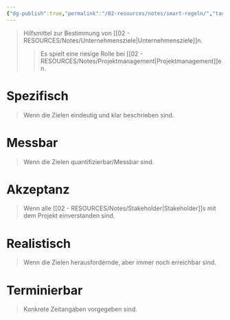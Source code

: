 ```yaml
---
{"dg-publish":true,"permalink":"/02-resources/notes/smart-regeln/","tags":["projektmanagement","BWL"],"updated":"2024-11-10T14:52:48.000+01:00"}
---
```


>Hilfsmittel zur Bestimmung von [[02 - RESOURCES/Notes/Unternehmensziele\|Unternehmensziele]]n.
>>Es spielt eine riesige Rolle bei [[02 - RESOURCES/Notes/Projektmanagement\|Projektmanagement]]en.

# Spezifisch
>Wenn die Zielen eindeutig und klar beschrieben sind.

# Messbar
>Wenn die Zielen quantifizierbar/Messbar sind.

# Akzeptanz
>Wenn alle [[02 - RESOURCES/Notes/Stakeholder\|Stakeholder]]s mit dem Projekt einverstanden sind.

# Realistisch
>Wenn die Zielen herausfordernde, aber immer noch erreichbar sind.

# Terminierbar
>Konkrete Zeitangaben vorgegeben sind.

